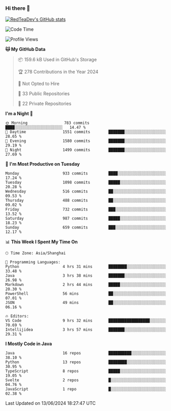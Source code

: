 ### Hi there 👋

<!--
**RedTeaDev/RedTeaDev** is a ✨ _special_ ✨ repository because its `README.md` (this file) appears on your GitHub profile.

Here are some ideas to get you started:

- 🔭 I’m currently working on ...
- 🌱 I’m currently learning ...
- 👯 I’m looking to collaborate on ...
- 🤔 I’m looking for help with ...
- 💬 Ask me about ...
- 📫 How to reach me: ...
- 😄 Pronouns: ...
- ⚡ Fun fact: ...
-->

<!--
[![wakatime](https://wakatime.com/badge/user/6b101ed0-04c0-4490-9283-eb61f2efff96.svg)](https://wakatime.com/@6b101ed0-04c0-4490-9283-eb61f2efff96)
!-->

[![RedTeaDev's GitHub stats](https://github-readme-stats.vercel.app/api?username=RedTeaDev)](https://github.com/anuraghazra/github-readme-stats)
<!--
[![willianrod's wakatime stats](https://github-readme-stats.vercel.app/api/wakatime?username=RedTeaDev)](https://github.com/anuraghazra/github-readme-stats)
!-->
<!--START_SECTION:waka-->
![Code Time](http://img.shields.io/badge/Code%20Time-2%2C327%20hrs%209%20mins-blue)

![Profile Views](http://img.shields.io/badge/Profile%20Views-1-blue)

**🐱 My GitHub Data** 

> 📦 159.6 kB Used in GitHub's Storage 
 > 
> 🏆 278 Contributions in the Year 2024
 > 
> 🚫 Not Opted to Hire
 > 
> 📜 33 Public Repositories 
 > 
> 🔑 22 Private Repositories 
 > 
**I'm a Night 🦉** 

```text
🌞 Morning                783 commits         ████░░░░░░░░░░░░░░░░░░░░░   14.47 % 
🌆 Daytime                1551 commits        ███████░░░░░░░░░░░░░░░░░░   28.65 % 
🌃 Evening                1580 commits        ███████░░░░░░░░░░░░░░░░░░   29.19 % 
🌙 Night                  1499 commits        ███████░░░░░░░░░░░░░░░░░░   27.69 % 
```
📅 **I'm Most Productive on Tuesday** 

```text
Monday                   933 commits         ████░░░░░░░░░░░░░░░░░░░░░   17.24 % 
Tuesday                  1098 commits        █████░░░░░░░░░░░░░░░░░░░░   20.28 % 
Wednesday                516 commits         ██░░░░░░░░░░░░░░░░░░░░░░░   09.53 % 
Thursday                 488 commits         ██░░░░░░░░░░░░░░░░░░░░░░░   09.02 % 
Friday                   732 commits         ███░░░░░░░░░░░░░░░░░░░░░░   13.52 % 
Saturday                 987 commits         █████░░░░░░░░░░░░░░░░░░░░   18.23 % 
Sunday                   659 commits         ███░░░░░░░░░░░░░░░░░░░░░░   12.17 % 
```


📊 **This Week I Spent My Time On** 

```text
🕑︎ Time Zone: Asia/Shanghai

💬 Programming Languages: 
Python                   4 hrs 31 mins       ████████░░░░░░░░░░░░░░░░░   33.48 % 
Java                     3 hrs 38 mins       ███████░░░░░░░░░░░░░░░░░░   26.98 % 
Markdown                 2 hrs 44 mins       █████░░░░░░░░░░░░░░░░░░░░   20.30 % 
PowerShell               56 mins             ██░░░░░░░░░░░░░░░░░░░░░░░   07.01 % 
JSON                     49 mins             ██░░░░░░░░░░░░░░░░░░░░░░░   06.16 % 

🔥 Editors: 
VS Code                  9 hrs 32 mins       ██████████████████░░░░░░░   70.69 % 
Intellijidea             3 hrs 57 mins       ███████░░░░░░░░░░░░░░░░░░   29.31 % 
```

**I Mostly Code in Java** 

```text
Java                     16 repos            ██████████░░░░░░░░░░░░░░░   38.10 % 
Python                   13 repos            ████████░░░░░░░░░░░░░░░░░   30.95 % 
TypeScript               8 repos             █████░░░░░░░░░░░░░░░░░░░░   19.05 % 
Svelte                   2 repos             █░░░░░░░░░░░░░░░░░░░░░░░░   04.76 % 
JavaScript               1 repo              █░░░░░░░░░░░░░░░░░░░░░░░░   02.38 % 
```




 Last Updated on 13/06/2024 18:27:47 UTC
<!--END_SECTION:waka-->


